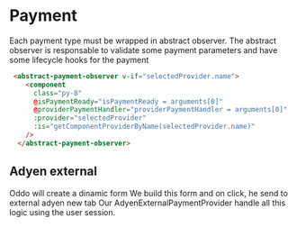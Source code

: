 # Payment
Each payment type must be wrapped in abstract observer.
The abstract observer is responsable to validate some payment parameters and have
some lifecycle hooks for the payment

``` html
 <abstract-payment-observer v-if="selectedProvider.name">
    <component
      class="py-8"
      @isPaymentReady="isPaymentReady = arguments[0]"
      @providerPaymentHandler="providerPaymentHandler = arguments[0]"
      :provider="selectedProvider"
      :is="getComponentProviderByName(selectedProvider.name)"
    />
  </abstract-payment-observer>
```        


## Adyen external
Oddo will create a dinamic form 
We build this form and on click, he send to external adyen new tab
Our AdyenExternalPaymentProvider handle all this logic using the user session.

